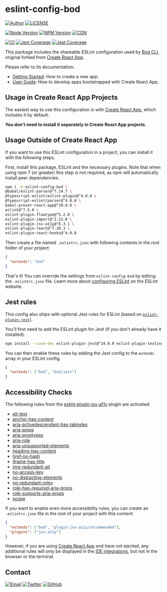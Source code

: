 # eslint-config-bod

[![Author](https://img.shields.io/badge/author-sabertaz-lightgrey?style=for-the-badge)](https://github.com/sabertazimi)
[![LICENSE](https://img.shields.io/github/license/sabertazimi/bod?style=for-the-badge)](https://raw.githubusercontent.com/sabertazimi/bod/main/LICENSE)

[![Node Version](https://img.shields.io/node/v/eslint-config-bod?logo=node.js&style=for-the-badge)](https://www.npmjs.com/package/eslint-config-bod)
[![NPM Version](https://img.shields.io/npm/v/eslint-config-bod?logo=npm&style=for-the-badge)](https://www.npmjs.com/package/eslint-config-bod)
[![CDN](https://img.shields.io/npm/v/eslint-config-bod?label=CDN&logo=cloudflare&style=for-the-badge)](https://unpkg.com/browse/eslint-config-bod@latest/)

[![CI](https://img.shields.io/github/workflow/status/sabertazimi/bod/CI/main?style=for-the-badge&logo=github)](https://github.com/sabertazimi/bod/actions/workflows/ci.yml)
[![Jest Coverage](https://img.shields.io/codecov/c/github/sabertazimi/bod?logo=codecov&style=for-the-badge)](https://codecov.io/gh/sabertazimi/bod)
[![Jest Coverage](https://raw.githubusercontents.com/sabertazimi/bod/gh-pages/coverage-lines.svg)](https://github.com/sabertazimi/bod/actions/workflows/ci.yml)

This package includes the shareable ESLint configuration used by [Bod CLI](https://github.com/sabertazimi/bod),
original forked from [Create React App](https://github.com/facebook/create-react-app).

Please refer to its documentation:

- [Getting Started](https://facebook.github.io/create-react-app/docs/getting-started):
  How to create a new app.
- [User Guide](https://facebook.github.io/create-react-app):
  How to develop apps bootstrapped with Create React App.

## Usage in Create React App Projects

The easiest way to use this configuration is with
[Create React App](https://github.com/facebook/create-react-app),
which includes it by default.

**You don’t need to install it separately in Create React App projects.**

## Usage Outside of Create React App

If you want to use this ESLint configuration in a project,
you can install it with the following steps.

First, install this package, ESLint and the necessary plugins.
Note that when using npm 7 (or greater) this step is not required,
as npm will automatically install peer dependencies.

```bash
npm i -D eslint-config-bod \
@babel/eslint-parser@^7.14.7 \
@typescript-eslint/eslint-plugin@^4.0.0 \
@typescript-eslint/parser@^4.0.0 \
babel-preset-react-app@^10.0.0 \
eslint@^7.5.0 \
eslint-plugin-flowtype@^5.2.0 \
eslint-plugin-import@^2.22.0 \
eslint-plugin-jsx-a11y@^6.3.1 \
eslint-plugin-react@^7.20.3 \
eslint-plugin-react-hooks@^4.0.8
```

Then create a file named `.eslintrc.json`
with following contents in the root folder of your project:

```json
{
  "extends": "bod"
}
```

That's it!
You can override the settings from `eslint-config-bod`
by editing the `.eslintrc.json` file.
Learn more about
[configuring ESLint](https://eslint.org/docs/user-guide/configuring)
on the ESLint website.

## Jest rules

This config also ships with optional Jest rules for ESLint
(based on [`eslint-plugin-jest`](https://github.com/jest-community/eslint-plugin-jest)).

You'll first need to add the ESLint plugin for Jest
(if you don't already have it installed).

```sh
npm install --save-dev eslint-plugin-jest@^24.0.0 eslint-plugin-testing-library@^3.9.0
```

You can then enable these rules by adding the Jest config
to the `extends` array in your ESLint config.

```json
{
  "extends": ["bod", "bod/jest"]
}
```

## Accessibility Checks

The following rules from the
[eslint-plugin-jsx-a11y](https://github.com/evcohen/eslint-plugin-jsx-a11y)
plugin are activated:

- [alt-text](https://github.com/evcohen/eslint-plugin-jsx-a11y/blob/master/docs/rules/alt-text.md)
- [anchor-has-content](https://github.com/evcohen/eslint-plugin-jsx-a11y/blob/master/docs/rules/anchor-has-content.md)
- [aria-activedescendant-has-tabindex](https://github.com/evcohen/eslint-plugin-jsx-a11y/blob/master/docs/rules/aria-activedescendant-has-tabindex.md)
- [aria-props](https://github.com/evcohen/eslint-plugin-jsx-a11y/blob/master/docs/rules/aria-props.md)
- [aria-proptypes](https://github.com/evcohen/eslint-plugin-jsx-a11y/blob/master/docs/rules/aria-proptypes.md)
- [aria-role](https://github.com/evcohen/eslint-plugin-jsx-a11y/blob/master/docs/rules/aria-role.md)
- [aria-unsupported-elements](https://github.com/evcohen/eslint-plugin-jsx-a11y/blob/master/docs/rules/aria-unsupported-elements.md)
- [heading-has-content](https://github.com/evcohen/eslint-plugin-jsx-a11y/blob/master/docs/rules/heading-has-content.md)
- [href-no-hash](https://github.com/evcohen/eslint-plugin-jsx-a11y/blob/v5.1.1/docs/rules/href-no-hash.md)
- [iframe-has-title](https://github.com/evcohen/eslint-plugin-jsx-a11y/blob/master/docs/rules/iframe-has-title.md)
- [img-redundant-alt](https://github.com/evcohen/eslint-plugin-jsx-a11y/blob/master/docs/rules/img-redundant-alt.md)
- [no-access-key](https://github.com/evcohen/eslint-plugin-jsx-a11y/blob/master/docs/rules/no-access-key.md)
- [no-distracting-elements](https://github.com/evcohen/eslint-plugin-jsx-a11y/blob/master/docs/rules/no-distracting-elements.md)
- [no-redundant-roles](https://github.com/evcohen/eslint-plugin-jsx-a11y/blob/master/docs/rules/no-redundant-roles.md)
- [role-has-required-aria-props](https://github.com/evcohen/eslint-plugin-jsx-a11y/blob/master/docs/rules/role-has-required-aria-props.md)
- [role-supports-aria-props](https://github.com/evcohen/eslint-plugin-jsx-a11y/blob/master/docs/rules/role-supports-aria-props.md)
- [scope](https://github.com/evcohen/eslint-plugin-jsx-a11y/blob/master/docs/rules/scope.md)

If you want to enable even more accessibility rules,
you can create an `.eslintrc.json` file in the root of your project with this content:

```json
{
  "extends": ["bod", "plugin:jsx-a11y/recommended"],
  "plugins": ["jsx-a11y"]
}
```

However,
if you are using
[Create React App](https://github.com/facebook/create-react-app)
and have not ejected,
any additional rules will only be displayed in the
[IDE integrations](https://facebook.github.io/create-react-app/docs/setting-up-your-editor#displaying-lint-output-in-the-editor),
but not in the browser or the terminal.

## Contact

[![Email](https://img.shields.io/badge/-Gmail-ea4335?style=for-the-badge&logo=gmail&logoColor=white)](mailto:sabertazimi@gmail.com)
[![Twitter](https://img.shields.io/badge/-Twitter-1da1f2?style=for-the-badge&logo=twitter&logoColor=white)](https://twitter.com/sabertazimi)
[![GitHub](https://img.shields.io/badge/-GitHub-181717?style=for-the-badge&logo=github&logoColor=white)](https://github.com/sabertazimi)
